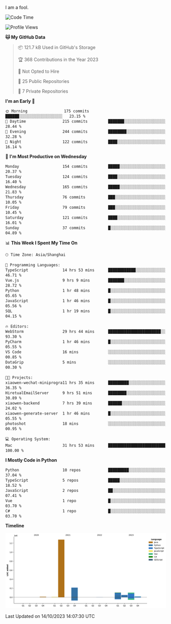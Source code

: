 I am a fool.

<!--START_SECTION:waka-->
![Code Time](http://img.shields.io/badge/Code%20Time-779%20hrs%2046%20mins-blue)

![Profile Views](http://img.shields.io/badge/Profile%20Views-0-blue)

**🐱 My GitHub Data** 

> 📦 121.7 kB Used in GitHub's Storage 
 > 
> 🏆 368 Contributions in the Year 2023
 > 
> 🚫 Not Opted to Hire
 > 
> 📜 25 Public Repositories 
 > 
> 🔑 7 Private Repositories 
 > 
**I'm an Early 🐤** 

```text
🌞 Morning                175 commits         ██████░░░░░░░░░░░░░░░░░░░   23.15 % 
🌆 Daytime                215 commits         ███████░░░░░░░░░░░░░░░░░░   28.44 % 
🌃 Evening                244 commits         ████████░░░░░░░░░░░░░░░░░   32.28 % 
🌙 Night                  122 commits         ████░░░░░░░░░░░░░░░░░░░░░   16.14 % 
```
📅 **I'm Most Productive on Wednesday** 

```text
Monday                   154 commits         █████░░░░░░░░░░░░░░░░░░░░   20.37 % 
Tuesday                  124 commits         ████░░░░░░░░░░░░░░░░░░░░░   16.40 % 
Wednesday                165 commits         █████░░░░░░░░░░░░░░░░░░░░   21.83 % 
Thursday                 76 commits          ███░░░░░░░░░░░░░░░░░░░░░░   10.05 % 
Friday                   79 commits          ███░░░░░░░░░░░░░░░░░░░░░░   10.45 % 
Saturday                 121 commits         ████░░░░░░░░░░░░░░░░░░░░░   16.01 % 
Sunday                   37 commits          █░░░░░░░░░░░░░░░░░░░░░░░░   04.89 % 
```


📊 **This Week I Spent My Time On** 

```text
🕑︎ Time Zone: Asia/Shanghai

💬 Programming Languages: 
TypeScript               14 hrs 53 mins      ████████████░░░░░░░░░░░░░   46.71 % 
Vue.js                   9 hrs 9 mins        ███████░░░░░░░░░░░░░░░░░░   28.72 % 
Python                   1 hr 48 mins        █░░░░░░░░░░░░░░░░░░░░░░░░   05.65 % 
JavaScript               1 hr 46 mins        █░░░░░░░░░░░░░░░░░░░░░░░░   05.56 % 
SQL                      1 hr 19 mins        █░░░░░░░░░░░░░░░░░░░░░░░░   04.15 % 

🔥 Editors: 
WebStorm                 29 hrs 44 mins      ███████████████████████░░   93.30 % 
PyCharm                  1 hr 46 mins        █░░░░░░░░░░░░░░░░░░░░░░░░   05.55 % 
VS Code                  16 mins             ░░░░░░░░░░░░░░░░░░░░░░░░░   00.85 % 
DataGrip                 5 mins              ░░░░░░░░░░░░░░░░░░░░░░░░░   00.30 % 

🐱‍💻 Projects: 
xiaowen-wechat-miniprogra11 hrs 35 mins      █████████░░░░░░░░░░░░░░░░   36.35 % 
HiretualEmailServer      9 hrs 51 mins       ████████░░░░░░░░░░░░░░░░░   30.89 % 
xiaowen-backend          7 hrs 39 mins       ██████░░░░░░░░░░░░░░░░░░░   24.02 % 
xiaowen-generate-server  1 hr 46 mins        █░░░░░░░░░░░░░░░░░░░░░░░░   05.55 % 
photoshot                18 mins             ░░░░░░░░░░░░░░░░░░░░░░░░░   00.95 % 

💻 Operating System: 
Mac                      31 hrs 53 mins      █████████████████████████   100.00 % 
```

**I Mostly Code in Python** 

```text
Python                   10 repos            █████████░░░░░░░░░░░░░░░░   37.04 % 
TypeScript               5 repos             █████░░░░░░░░░░░░░░░░░░░░   18.52 % 
JavaScript               2 repos             ██░░░░░░░░░░░░░░░░░░░░░░░   07.41 % 
Vue                      1 repo              █░░░░░░░░░░░░░░░░░░░░░░░░   03.70 % 
C#                       1 repo              █░░░░░░░░░░░░░░░░░░░░░░░░   03.70 % 
```



**Timeline**

![Lines of Code chart](https://raw.githubusercontent.com/VeejaLiu/VeejaLiu/master/assets/bar_graph.png)


 Last Updated on 14/10/2023 14:07:30 UTC
<!--END_SECTION:waka-->

